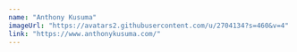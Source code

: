 ```yaml
---
name: "Anthony Kusuma"
imageUrl: "https://avatars2.githubusercontent.com/u/2704134?s=460&v=4"
link: "https://www.anthonykusuma.com/"
---
```


